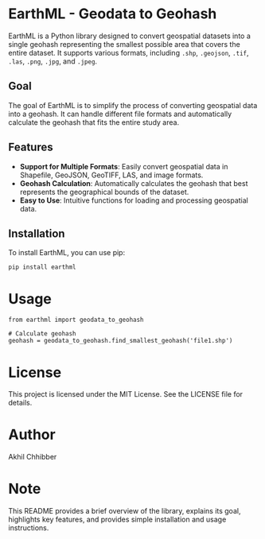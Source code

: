 # EarthML - Geodata to Geohash

EarthML is a Python library designed to convert geospatial datasets into a single geohash representing the smallest possible area that covers the entire dataset. It supports various formats, including `.shp`, `.geojson`, `.tif`, `.las`, `.png`, `.jpg`, and `.jpeg`.

## Goal

The goal of EarthML is to simplify the process of converting geospatial data into a geohash. It can handle different file formats and automatically calculate the geohash that fits the entire study area.

## Features

- **Support for Multiple Formats**: Easily convert geospatial data in Shapefile, GeoJSON, GeoTIFF, LAS, and image formats.
- **Geohash Calculation**: Automatically calculates the geohash that best represents the geographical bounds of the dataset.
- **Easy to Use**: Intuitive functions for loading and processing geospatial data.

## Installation

To install EarthML, you can use pip:

```
pip install earthml
```





# Usage

```
from earthml import geodata_to_geohash

# Calculate geohash
geohash = geodata_to_geohash.find_smallest_geohash('file1.shp')
```





# License
This project is licensed under the MIT License. See the LICENSE file for details.





# Author
Akhil Chhibber






# Note
This README provides a brief overview of the library, explains its goal, highlights key features, and provides simple installation and usage instructions.
